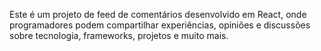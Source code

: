 Este é um projeto de feed de comentários desenvolvido em React, onde programadores podem compartilhar experiências, opiniões e discussões sobre tecnologia, frameworks, projetos e muito mais.
